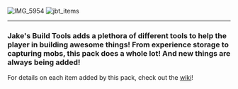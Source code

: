 ![IMG_5954](https://github.com/user-attachments/assets/ff15eef7-2cd8-4b75-b26b-994f87926660)
![jbt_items](https://github.com/user-attachments/assets/019241c2-ecd4-4e37-bbfc-b8273b9d87f3)


---

### Jake's Build Tools adds a plethora of different tools to help the player in building awesome things! From experience storage to capturing mobs, this pack does a whole lot! And new things are always being added!

For details on each item added by this pack, check out the [wiki](https://github.com/maybejake/Jakes-Build-Tools/wiki)!
